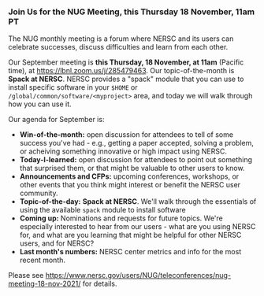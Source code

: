 ### Join Us for the NUG Meeting, this Thursday 18 November, 11am PT

The NUG monthly meeting is a forum where NERSC and its users can
celebrate successes, discuss difficulties and learn from each other. 

Our September meeting is **this Thursday, 18 November, at 11am** (Pacific time),
at <https://lbnl.zoom.us/j/285479463>. Our topic-of-the-month is 
**Spack at NERSC**. NERSC provides a "spack" module that you can use 
to install specific software in your `$HOME` or 
`/global/common/software/<myproject>` area, and today we will walk 
through how you can use it.

Our agenda for September is:

- **Win-of-the-month:** open discussion for attendees to tell of some 
  success you've had - e.g., getting a paper accepted, solving a problem, 
  or acheiving something innovative or high impact using NERSC.
- **Today-I-learned:** open discussion for attendees to point out something 
  that surprised them, or that might be valuable to other users to know.
- **Announcements and CFPs:** upcoming conferences, workshops, or other events
  that you think might interest or benefit the NERSC user community.
- **Topic-of-the-day:** **Spack at NERSC**. We'll walk through the essentials 
  of using the available `spack` module to install software 
- **Coming up:** Nominations and requests for future topics. We're
  especially interested to hear from our users - what are you using
  NERSC for, and what are you learning that might be helpful for other
  NERSC users, and for NERSC?
- **Last month's numbers:** NERSC center metrics and info for the most recent 
  month.

Please see <https://www.nersc.gov/users/NUG/teleconferences/nug-meeting-18-nov-2021/>
for details.
